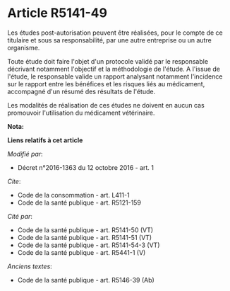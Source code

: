 # Article R5141-49

Les études post-autorisation peuvent être réalisées, pour le compte de ce titulaire et sous sa responsabilité, par une autre
entreprise ou un autre organisme. 

Toute étude doit faire l'objet d'un protocole validé par le responsable décrivant notamment l'objectif et la méthodologie de
l'étude. A l'issue de l'étude, le responsable valide un rapport analysant notamment l'incidence sur le rapport entre les
bénéfices et les risques liés au médicament, accompagné d'un résumé des résultats de l'étude. 

Les modalités de réalisation de ces études ne doivent en aucun cas promouvoir l'utilisation du médicament vétérinaire.

**Nota:**



**Liens relatifs à cet article**

_Modifié par_:

  - Décret n°2016-1363 du 12 octobre 2016 - art. 1

_Cite_:

  - Code de la consommation - art. L411-1
  - Code de la santé publique - art. R5121-159

_Cité par_:

  - Code de la santé publique - art. R5141-50 (VT)
  - Code de la santé publique - art. R5141-51 (VT)
  - Code de la santé publique - art. R5141-54-3 (VT)
  - Code de la santé publique - art. R5441-1 (V)

_Anciens textes_:

  - Code de la santé publique - art. R5146-39 (Ab)
